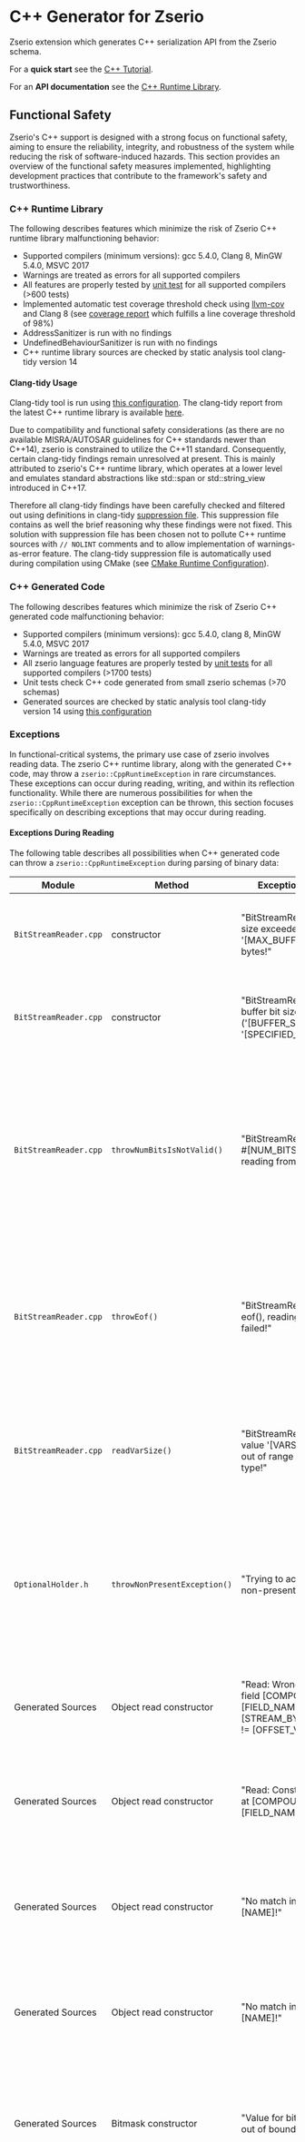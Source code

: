 # C++ Generator for Zserio

Zserio extension which generates C++ serialization API from the Zserio schema.

For a **quick start** see the [C++ Tutorial](https://github.com/ndsev/zserio-tutorial-cpp#zserio-c-quick-start-tutorial).

For an **API documentation** see the [C++ Runtime Library](https://zserio.org/doc/runtime/latest/cpp).

## Functional Safety

Zserio's C++ support is designed with a strong focus on functional safety, aiming to ensure the reliability,
integrity, and robustness of the system while reducing the risk of software-induced hazards. This section
provides an overview of the functional safety measures implemented, highlighting development practices that
contribute to the framework's safety and trustworthiness.

### C++ Runtime Library

The following describes features which minimize the risk of Zserio C++ runtime library malfunctioning behavior:

- Supported compilers (minimum versions): gcc 5.4.0, Clang 8, MinGW 5.4.0, MSVC 2017
- Warnings are treated as errors for all supported compilers
- All features are properly tested by [unit test](runtime/test/) for all supported compilers (>600 tests)
- Implemented automatic test coverage threshold check using [llvm-cov](https://llvm.org/docs/CommandGuide/llvm-cov.html) and Clang 8 (see
  [coverage report](https://zserio.org/doc/runtime/latest/cpp/coverage/clang/index.html) which fulfills a line coverage threshold of 98%)
- AddressSanitizer is run with no findings
- UndefinedBehaviourSanitizer is run with no findings
- C++ runtime library sources are checked by static analysis tool clang-tidy version 14

#### Clang-tidy Usage

Clang-tidy tool is run using [this configuration](https://github.com/ndsev/zserio/blob/master/compiler/extensions/cpp/runtime/ClangTidyConfig.txt).
The clang-tidy report from the latest C++ runtime library is available [here](https://zserio.org/doc/runtime/latest/cpp/clang-tidy/clang-tidy-report.txt).

Due to compatibility and functional safety considerations (as there are no available MISRA/AUTOSAR guidelines
for C++ standards newer than C++14), zserio is constrained to utilize the C++11 standard. Consequently, certain
clang-tidy findings remain unresolved at present. This is mainly attributed to zserio's C++ runtime library,
which operates at a lower level and emulates standard abstractions like std::span or std::string_view introduced
in C++17.

Therefore all clang-tidy findings have been carefully checked and filtered out using definitions in clang-tidy
[suppression file](runtime/ClangTidySuppressions.txt).
This suppression file contains as well the brief reasoning why these findings were not fixed. This solution
with suppression file has been chosen not to pollute C++ runtime sources with `// NOLINT` comments and to
allow implementation of warnings-as-error feature. The clang-tidy suppression file is automatically used
during compilation using CMake (see [CMake Runtime Configuration](runtime/CMakeLists.txt)).

### C++ Generated Code

The following describes features which minimize the risk of Zserio C++ generated code malfunctioning behavior:

- Supported compilers (minimum versions): gcc 5.4.0, clang 8, MinGW 5.4.0, MSVC 2017
- Warnings are treated as errors for all supported compilers
- All zserio language features are properly tested by [unit tests](../../test) for all supported compilers
  (>1700 tests)
- Unit tests check C++ code generated from small zserio schemas (>70 schemas)
- Generated sources are checked by static analysis tool clang-tidy version 14 using
  [this configuration](runtime/ClangTidyConfig.txt)

### Exceptions

In functional-critical systems, the primary use case of zserio involves reading data. The zserio C++ runtime
library, along with the generated C++ code, may throw a `zserio::CppRuntimeException` in rare circumstances.
These exceptions can occur during reading, writing, and within its reflection functionality. While there are
numerous possibilities for when the `zserio::CppRuntimeException` exception can be thrown, this section
focuses specifically on describing exceptions that may occur during reading.

#### Exceptions During Reading

The following table describes all possibilities when C++ generated code can throw
a `zserio::CppRuntimeException` during parsing of binary data:

| Module | Method | Exception Message | Description |
| ------ | ------ | ----------------- | ----------- |
| `BitStreamReader.cpp` | constructor | "BitStreamReader: Buffer size exceeded limit '[MAX_BUFFER_SIZE]' bytes!" | Throws if provided buffer is bigger that 536870908 bytes (cca 511MB) on 32-bit OS or 2**64/8-4 bytes on 64-bit OS. |
| `BitStreamReader.cpp` | constructor | "BitStreamReader: Wrong buffer bit size ('[BUFFER_SIZE]' < '[SPECIFIED_BYTE_SIZE]')!" | Throws if provided buffer is smaller than specified bit size. This could happen only in case of wrong arguments. |
| `BitStreamReader.cpp` | `throwNumBitsIsNotValid()` | "BitStreamReader: ReadBits #[NUM_BITS] is not valid, reading from stream failed!" | Throws if `readBits()`, `readSignedBits()`, `readBits64()` or `readSignedBits64()` has been called with wrong (too big) `numBits` argument. This could happen only in case of data inconsistency, e.g. if dynamic bit field has length bigger than 32 or 64 bits respectively. |
| `BitStreamReader.cpp` | `throwEof()` | "BitStreamReader: Reached eof(), reading from stream failed!" | Throws if end of underlying buffer has been reached (reading beyond stream). This could happen only in case of data inconsistency, e.g. if array length is defined bigger than is actually stored in the stream). |
| `BitStreamReader.cpp` | `readVarSize()` | "BitStreamReader: Read value '[VARSIZE_VALUE]' is out of range for varsize type!" | Throws if `varsize` value stored in stream is bigger than 2147483647. This could happen only in case of data inconsistency when `varsize` value stored in the stream is wrong. |
| `OptionalHolder.h` | `throwNonPresentException()` | "Trying to access value of non-present optional field!" | Throws if optional value is not present during access. This could happen only in case of data inconsistency when optional field is not present in the stream and there is a reference to it in some expression. |
| Generated Sources | Object read constructor | "Read: Wrong offset for field [COMPOUND_NAME].[FIELD_NAME]: [STREAM_BYTE_POSITION] != [OFFSET_VALUE]!" | Throws in case of wrong offset. This could happen only in case of data inconsistency when offset value stored in the stream is wrong. |
| Generated Sources | Object read constructor | "Read: Constraint violated at [COMPOUND_NAME].[FIELD_NAME]!" | Throws in case of wrong constraint. This could happen only in case of data inconsistency when some constraint is violated. |
| Generated Sources | Object read constructor | "No match in choice [NAME]!" | Throws in case of wrong choice selector. This could happen only in case of data inconsistency when choice selector stored in the stream is wrong. |
| Generated Sources | Object read constructor | "No match in union [NAME]!" | Throws in case of wrong union tag. This could happen only in case of data inconsistency when union tag stored in the stream is wrong. |
| Generated Sources | Bitmask constructor | "Value for bitmask [NAME] out of bounds: [VALUE]!" | Throws if value stored in stream is bigger than bitmask upper bound. This could happen only in case of data inconsistency when bitmask value stored in the stream is wrong. |
| Generated Sources | `valueToEnum` | "Unknown value for enumeration [NAME]: [VALUE]!" | Throws in case of unknown enumeration value. This could happen only in case of data inconsistency when enumeration value stored in the stream is wrong. |

## Compatibility check

C++ generator honors the `zserio_compatibility_version` specified in the schema. However note that only
the version specified in the root package of the schema is taken into account. The generator checks that
language features used in the schema are still encoded in a binary compatible way with the specified
compatibility version and fires an error when it detects any problem.

> Note: Binary encoding of packed arrays has been changed in version `2.5.0` and thus versions `2.4.x` are
binary incompatible with later versions.
